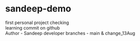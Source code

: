 # sandeep-demo
first personal project checking
<br/>
learning commit on github
<br/>
Author - Sandeep developer
branches - main & change_13Aug
